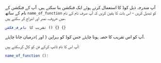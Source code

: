 آپ مندرجہ ذیل کوڈ کا استعمال کرتے ہوئے ایک فنکشن بنا سکتے ہیں. آپ کے فنکشن کے نام کے ساتھ `name_of_function` کو تبدیل کریں - اس بات کا یقین کریں کہ آپ صرف نام کے نام میں حروف، نمبر اور اندراج کر سکتے ہیں.

```javascript
تقریب کا نام_ف_فکشن () {} {}
```

آپ کو اس تقریب کا حصہ ہونا چاہئے جس کوڈ کو بہراپن `{` اور `}`درمیان جانا چاہئے.

آپ اس کا نام ٹائپ کرکے فن کو کال کرسکتے ہیں:

```javascript
name_of_function ()؛
```